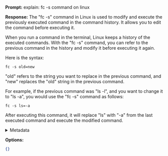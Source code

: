 **Prompt:**
explain: fc -s command on linux

**Response:**
The "fc -s" command in Linux is used to modify and execute the previously executed command in the command history. It allows you to edit the command before executing it.

When you run a command in the terminal, Linux keeps a history of the executed commands. With the "fc -s" command, you can refer to the previous command in the history and modify it before executing it again.

Here is the syntax:
```
fc -s old=new
```

"old" refers to the string you want to replace in the previous command, and "new" replaces the "old" string in the previous command.

For example, if the previous command was "ls -l", and you want to change it to "ls -a", you would use the "fc -s" command as follows:
```
fc -s ls=-a
```

After executing this command, it will replace "ls" with "-a" from the last executed command and execute the modified command.

<details><summary>Metadata</summary>

- Duration: 8208 ms
- Datetime: 2023-08-16T08:15:00.192412
- Model: gpt-3.5-turbo-0613

</details>

**Options:**
```json
{}
```

